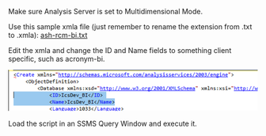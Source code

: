 Make sure Analysis Server is set to Multidimensional Mode.

Use this sample xmla file (just remember to rename the extension from .txt to .xmla): [ash-rcm-bi.txt](/.attachments/ash-rcm-bi-25248558-917b-4b9d-a10c-a6f0c8e85552.txt)

Edit the xmla and change the ID and Name fields to something client specific, such as acronym-bi.

![image.png](/.attachments/image-1044061b-2823-45c3-8fca-d77a8fb5d6c6.png)

Load the script in an SSMS Query Window and execute it.
